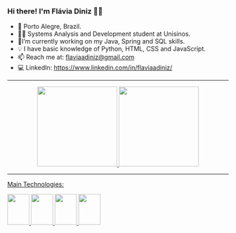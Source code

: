 ### Hi there! I'm Flávia Diniz 👩‍💻

- 📍 Porto Alegre, Brazil.
- 👩‍🎓 Systems Analysis and Development student at Unisinos.
- 🌱I’m currently working on my Java, Spring and SQL skills.
- 💡 I have basic knowledge of Python, HTML, CSS and JavaScript.
- 📫 Reach me at: flaviaadiniz@gmail.com
- 💻 LinkedIn: https://www.linkedin.com/in/flaviaadiniz/

<hr>

<div align="center">
<a href="github.com/flaviaadiniz">
<img height="182em" src="https://github-readme-stats.vercel.app/api?username=flaviaadiniz&show_icons=true&theme=radical"/>
<img height="182em" src="https://github-readme-stats.vercel.app/api/top-langs/?username=flaviaadiniz&layout=compact&theme=radical"/>
</div>

<hr>


<div>
<p> Main Technologies:</p> 
<img height="70px" width="50px" src="https://cdn.jsdelivr.net/gh/devicons/devicon/icons/java/java-original.svg" />
<img height="70px" width="50px" src="https://cdn.jsdelivr.net/gh/devicons/devicon/icons/spring/spring-original.svg" />
<img height="70px" width="50px" src="https://cdn.jsdelivr.net/gh/devicons/devicon/icons/postgresql/postgresql-original.svg"/>        
<img height="70px" width="50px" src="https://cdn.jsdelivr.net/gh/devicons/devicon/icons/mysql/mysql-original.svg"/>    
</div>

